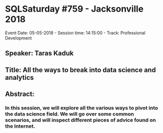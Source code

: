 # SQLSaturday #759 - Jacksonville 2018
Event Date: 05-05-2018 - Session time: 14:15:00 - Track: Professional Development
## Speaker: Taras Kaduk
## Title: All the ways to break into data science and analytics
## Abstract:
### In this session, we will explore all the various ways to pivot into the data science field. We will go over some common scenarios, and will inspect different pieces of advice found on the Internet.
